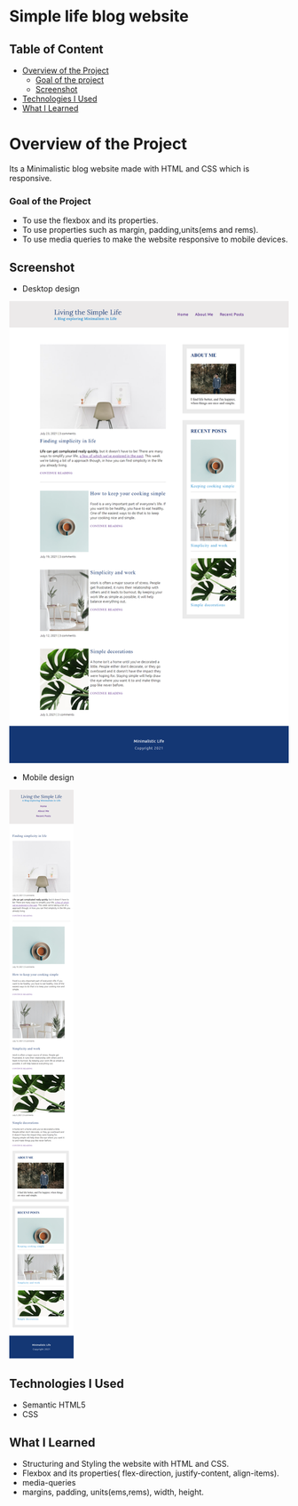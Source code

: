 # Simple life blog website

## Table of Content

 * [Overview of the Project](#overview-of-the-project)
      * [Goal of the project](#goal-of-the-project)
      * [Screenshot](#screenshot)
 * [Technologies I Used](#technologies-i-used)
 * [What I Learned](#what-i-learned) 

# Overview of the Project
Its a Minimalistic blog website made with HTML and CSS which is responsive.

### Goal of the Project
* To use the flexbox and its properties.
* To use properties such as margin, padding,units(ems and rems).
* To use media queries to make the website responsive to mobile devices.


## Screenshot

* Desktop design

![](./images/desktop-preview.png)

* Mobile design

![](./images/mobile-preview.png)

## Technologies I Used
* Semantic HTML5
* CSS

## What I Learned
* Structuring and Styling the website with HTML and CSS.
* Flexbox and its properties( flex-direction, justify-content, align-items).
* media-queries
* margins, padding, units(ems,rems), width, height.
